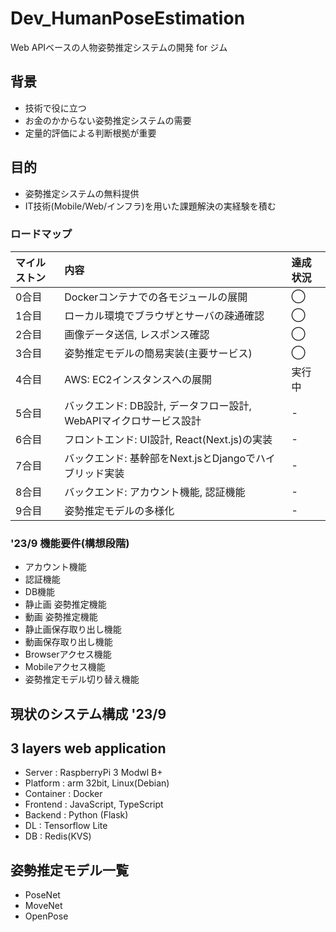 # Dev_HumanPoseEstimation
Web APIベースの人物姿勢推定システムの開発 for ジム

## 背景
+ 技術で役に立つ
+ お金のかからない姿勢推定システムの需要
+ 定量的評価による判断根拠が重要

## 目的
+ 姿勢推定システムの無料提供
+ IT技術(Mobile/Web/インフラ)を用いた課題解決の実経験を積む

### ロードマップ
| マイルストン | 内容 | 達成状況 |
| :-- | :-- | :-- |
| 0合目 | Dockerコンテナでの各モジュールの展開 | ◯ |
| 1合目 | ローカル環境でブラウザとサーバの疎通確認 | ◯ |
| 2合目 | 画像データ送信, レスポンス確認 | ◯ |
| 3合目 | 姿勢推定モデルの簡易実装(主要サービス) | ◯ | 
| 4合目 | AWS: EC2インスタンスへの展開 | 実行中 |
| 5合目 | バックエンド: DB設計, データフロー設計, WebAPIマイクロサービス設計 | - |
| 6合目 | フロントエンド: UI設計, React(Next.js)の実装 | - |
| 7合目 | バックエンド: 基幹部をNext.jsとDjangoでハイブリッド実装 | - |
| 8合目 | バックエンド: アカウント機能, 認証機能 | - |
| 9合目 | 姿勢推定モデルの多様化 | - |

### '23/9 機能要件(構想段階)
+ アカウント機能
+ 認証機能
+ DB機能
+ 静止画 姿勢推定機能
+ 動画 姿勢推定機能
+ 静止画保存取り出し機能
+ 動画保存取り出し機能
+ Browserアクセス機能
+ Mobileアクセス機能
+ 姿勢推定モデル切り替え機能

## 現状のシステム構成 '23/9

## 3 layers web application
+ Server : RaspberryPi 3 Modwl B+
+ Platform : arm 32bit, Linux(Debian)
+ Container : Docker
+ Frontend : JavaScript, TypeScript
+ Backend : Python (Flask)
+ DL : Tensorflow Lite
+ DB : Redis(KVS)

## 姿勢推定モデル一覧
+ PoseNet
+ MoveNet
+ OpenPose

